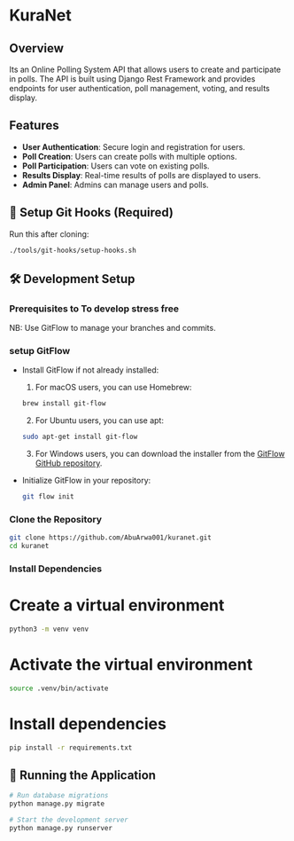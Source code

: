 # KuraNet
## Overview
Its an Online Polling System API that allows users to create and participate in polls. The API is built using Django Rest Framework and provides endpoints for user authentication, poll management, voting, and results display.

## Features
- **User Authentication**: Secure login and registration for users.
- **Poll Creation**: Users can create polls with multiple options.
- **Poll Participation**: Users can vote on existing polls.
- **Results Display**: Real-time results of polls are displayed to users.
- **Admin Panel**: Admins can manage users and polls.

## 🚧 Setup Git Hooks (Required)

Run this after cloning:

```bash
./tools/git-hooks/setup-hooks.sh
```

## 🛠️ Development Setup

### Prerequisites to To develop stress free
NB: Use GitFlow to manage your branches and commits.
### setup GitFlow
- Install GitFlow if not already installed:
    1. For macOS users, you can use Homebrew:
   
    ```bash
    brew install git-flow
    ```
    2. For Ubuntu users, you can use apt:

    ```bash
    sudo apt-get install git-flow
    ```

    3. For Windows users, you can download the installer from the [GitFlow GitHub repository](https://github.com/nvie/gitflow).

- Initialize GitFlow in your repository:

    ```bash
    git flow init
    ```
### Clone the Repository


```bash
git clone https://github.com/AbuArwa001/kuranet.git
cd kuranet
```

### Install Dependencies
# Create a virtual environment

```bash
python3 -m venv venv
```

# Activate the virtual environment

```bash
source .venv/bin/activate
```

# Install dependencies

```bash
pip install -r requirements.txt
```

## 🏃 Running the Application

```bash
# Run database migrations
python manage.py migrate

# Start the development server
python manage.py runserver
```
